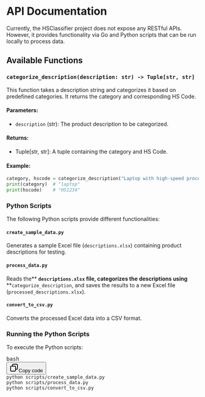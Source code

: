# API Documentation

Currently, the HSClassifier project does not expose any RESTful APIs. However, it provides functionality via Go and Python scripts that can be run locally to process data.

## Available Functions

### `categorize_description(description: str) -> Tuple[str, str]`

This function takes a description string and categorizes it based on predefined categories. It returns the category and corresponding HS Code.

#### Parameters:

- `description` (str): The product description to be categorized.

#### Returns:

- Tuple[str, str]: A tuple containing the category and HS Code.

#### Example:

```python
category, hscode = categorize_description("Laptop with high-speed processor")
print(category)  # "laptop"
print(hscode)    # "HS1234"
```


### Python Scripts

The following Python scripts provide different functionalities:

#### `create_sample_data.py`

Generates a sample Excel file (`descriptions.xlsx`) containing product descriptions for testing.

#### `process_data.py`

Reads the** **`descriptions.xlsx` file, categorizes the descriptions using** **`categorize_description`, and saves the results to a new Excel file (`processed_descriptions.xlsx`).

#### `convert_to_csv.py`

Converts the processed Excel data into a CSV format.

### Running the Python Scripts

To execute the Python scripts:

<pre class="!overflow-visible"><div class="contain-inline-size rounded-md border-[0.5px] border-token-border-medium relative bg-token-sidebar-surface-primary dark:bg-gray-950"><div class="flex items-center text-token-text-secondary px-4 py-2 text-xs font-sans justify-between rounded-t-md h-9 bg-token-sidebar-surface-primary dark:bg-token-main-surface-secondary select-none">bash</div><div class="sticky top-9 md:top-[5.75rem]"><div class="absolute bottom-0 right-2 flex h-9 items-center"><div class="flex items-center rounded bg-token-sidebar-surface-primary px-2 font-sans text-xs text-token-text-secondary dark:bg-token-main-surface-secondary"><span class="" data-state="closed"><button class="flex gap-1 items-center select-none py-1" aria-label="Copy"><svg width="24" height="24" viewBox="0 0 24 24" fill="none" xmlns="http://www.w3.org/2000/svg" class="icon-sm"><path fill-rule="evenodd" clip-rule="evenodd" d="M7 5C7 3.34315 8.34315 2 10 2H19C20.6569 2 22 3.34315 22 5V14C22 15.6569 20.6569 17 19 17H17V19C17 20.6569 15.6569 22 14 22H5C3.34315 22 2 20.6569 2 19V10C2 8.34315 3.34315 7 5 7H7V5ZM9 7H14C15.6569 7 17 8.34315 17 10V15H19C19.5523 15 20 14.5523 20 14V5C20 4.44772 19.5523 4 19 4H10C9.44772 4 9 4.44772 9 5V7ZM5 9C4.44772 9 4 9.44772 4 10V19C4 19.5523 4.44772 20 5 20H14C14.5523 20 15 19.5523 15 19V10C15 9.44772 14.5523 9 14 9H5Z" fill="currentColor"></path></svg>Copy code</button></span></div></div></div><div class="overflow-y-auto p-4" dir="ltr"><code class="!whitespace-pre hljs language-bash">python scripts/create_sample_data.py
python scripts/process_data.py
python scripts/convert_to_csv.py</code></div></div></pre>
